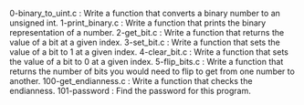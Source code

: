 0-binary_to_uint.c : Write a function that converts a binary number to an unsigned int.
1-print_binary.c : Write a function that prints the binary representation of a number.
2-get_bit.c : Write a function that returns the value of a bit at a given index.
3-set_bit.c : Write a function that sets the value of a bit to 1 at a given index.
4-clear_bit.c : Write a function that sets the value of a bit to 0 at a given index.
5-flip_bits.c : Write a function that returns the number of bits you would need to flip to get from one number to another.
100-get_endianness.c : Write a function that checks the endianness.
101-password : Find the password for this program.
